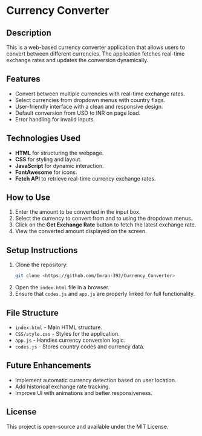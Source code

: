 # Currency Converter

## Description
This is a web-based currency converter application that allows users to convert between different currencies. The application fetches real-time exchange rates and updates the conversion dynamically.

## Features
- Convert between multiple currencies with real-time exchange rates.
- Select currencies from dropdown menus with country flags.
- User-friendly interface with a clean and responsive design.
- Default conversion from USD to INR on page load.
- Error handling for invalid inputs.

## Technologies Used
- **HTML** for structuring the webpage.
- **CSS** for styling and layout.
- **JavaScript** for dynamic interaction.
- **FontAwesome** for icons.
- **Fetch API** to retrieve real-time currency exchange rates.

## How to Use
1. Enter the amount to be converted in the input box.
2. Select the currency to convert from and to using the dropdown menus.
3. Click on the **Get Exchange Rate** button to fetch the latest exchange rate.
4. View the converted amount displayed on the screen.

## Setup Instructions
1. Clone the repository:
   ```sh
   git clone <https://github.com/Imran-392/Currency_Converter>
   ```
2. Open the `index.html` file in a browser.
3. Ensure that `codes.js` and `app.js` are properly linked for full functionality.

## File Structure
- `index.html` - Main HTML structure.
- `CSS/style.css` - Styles for the application.
- `app.js` - Handles currency conversion logic.
- `codes.js` - Stores country codes and currency data.

## Future Enhancements
- Implement automatic currency detection based on user location.
- Add historical exchange rate tracking.
- Improve UI with animations and better responsiveness.

## License
This project is open-source and available under the MIT License.

